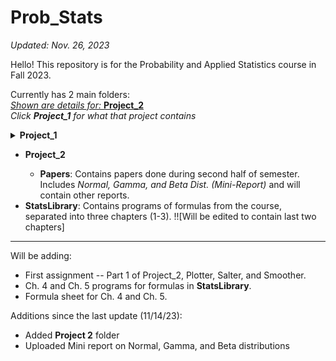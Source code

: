 # Prob_Stats
*Updated: Nov. 26, 2023*

Hello! This repository is for the Probability and Applied Statistics course in Fall 2023.

Currently has 2 main folders: 
<br><ins>*Shown are details for:* **Project_2**</ins>
<br><i>Click <b>Project_1</b> for what that project contains</i>
<details>
  <summary><b>Project_1</b></summary>
  <ul>
    <li><b>Excel_Histograms</b>: Contains <i>Excel files</i> (+ PDFs of the files) of assignments done in class.</li>
    <li><b>Github_Assignment</b>: Contains <i>essay</i> (from DSA I, Fall 2021), a <i>screenshot</i> (of committing code to someone else's repo), and a <i>file for merge conflict</i>.</li>
    <li><b>Programming_Assignments</b>: Contains programming assignments -- <i>MontyHall</i>, <i>Cars_CSV</i> (+ excel with data and graph. <b>Graph is gone from Excel Sheet - Screenshot of graph is provided</b>), <i>Birthday</i>, and <i>Hands</i> (Monte Carlo Simulation of Poker Hands).</li>
    <hr>
  </ul>
</details>

<ul>
  <li><b>Project_2</b></li>
    <ul>
      <li><b>Papers</b>: Contains papers done during second half of semester. Includes <i>Normal, Gamma, and Beta Dist. (Mini-Report)</i> and will contain other reports.</li>
    </ul>
  <li><b>StatsLibrary</b>: Contains programs of formulas from the course, separated into three chapters (1-3). !![Will be edited to contain last two chapters]</li>
</ul>

<hr>
Will be adding:
<ul>
  <li>First assignment -- Part 1 of Project_2, Plotter, Salter, and Smoother.</li>
  <li>Ch. 4 and Ch. 5 programs for formulas in <b>StatsLibrary</b>.</li>
  <li>Formula sheet for Ch. 4 and Ch. 5.</li>
</ul>

Additions since the last update (11/14/23):
- Added **Project 2** folder
- Uploaded Mini report on Normal, Gamma, and Beta distributions
